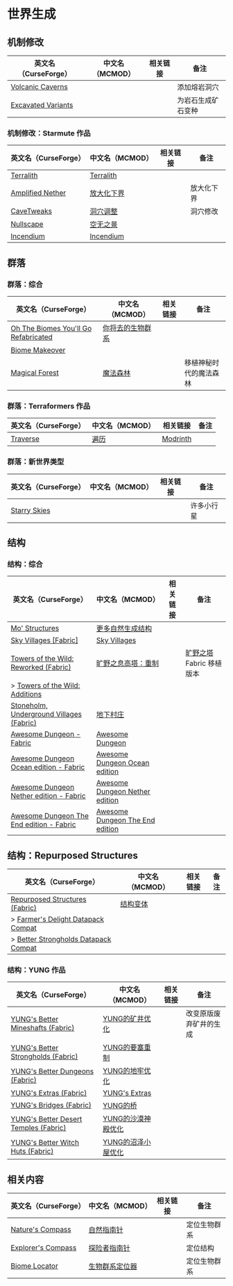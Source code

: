 # 世界生成

## 机制修改

| 英文名（CurseForge）                                                                  | 中文名（MCMOD） | 相关链接 | 备注               |
| ------------------------------------------------------------------------------------- | --------------- | -------- | ------------------ |
| [Volcanic Caverns](https://www.curseforge.com/minecraft/mc-mods/volcanic-caverns)     |                 |          | 添加熔岩洞穴       |
| [Excavated Variants](https://www.curseforge.com/minecraft/mc-mods/excavated-variants) |                 |          | 为岩石生成矿石变种 |

### 机制修改：Starmute 作品

| 英文名（CurseForge）                                                              | 中文名（MCMOD）                                    | 相关链接 | 备注       |
| --------------------------------------------------------------------------------- | -------------------------------------------------- | -------- | ---------- |
| [Terralith](https://www.curseforge.com/minecraft/mc-mods/terralith)               | [Terralith](https://www.mcmod.cn/class/4557.html)  |          |            |
| [Amplified Nether](https://www.curseforge.com/minecraft/mc-mods/amplified-nether) | [放大化下界](https://www.mcmod.cn/class/5205.html) |          | 放大化下界 |
| [CaveTweaks](https://www.curseforge.com/minecraft/mc-mods/cavetweaks)             | [洞穴调整](https://www.mcmod.cn/class/5527.html)   |          | 洞穴修改   |
| [Nullscape](https://www.curseforge.com/minecraft/mc-mods/nullscape-end-reborn)    | [空无之景](https://www.mcmod.cn/class/5555.html)   |          |            |
| [Incendium](https://www.curseforge.com/minecraft/mc-mods/incendium)               | [Incendium](https://www.mcmod.cn/class/4064.html)  |          |            |

## 群落

### 群落：综合

| 英文名（CurseForge）                                                                                               | 中文名（MCMOD）                                          | 相关链接 | 备注                   |
| ------------------------------------------------------------------------------------------------------------------ | -------------------------------------------------------- | -------- | ---------------------- |
| [Oh The Biomes You'll Go Refabricated](https://www.curseforge.com/minecraft/mc-mods/oh-the-biomes-youll-go-fabric) | [你将去的生物群系](https://www.mcmod.cn/class/1618.html) |          |                        |
| [Biome Makeover](https://www.curseforge.com/minecraft/mc-mods/biome-makeover)                                      |                                                          |          |                        |
| [Magical Forest](https://www.curseforge.com/minecraft/mc-mods/magical-forest)                                      | [魔法森林](https://www.mcmod.cn/class/5039.html)         |          | 移植神秘时代的魔法森林 |

### 群落：Terraformers 作品

| 英文名（CurseForge）                                              | 中文名（MCMOD）                              | 相关链接                                      | 备注 |
| ----------------------------------------------------------------- | -------------------------------------------- | --------------------------------------------- | ---- |
| [Traverse](https://www.curseforge.com/minecraft/mc-mods/traverse) | [遍历](https://www.mcmod.cn/class/1416.html) | [Modrinth](https://modrinth.com/mod/traverse) |      |

### 群落：新世界类型

| 英文名（CurseForge）                                                      | 中文名（MCMOD） | 相关链接 | 备注       |
| ------------------------------------------------------------------------- | --------------- | -------- | ---------- |
| [Starry Skies](https://www.curseforge.com/minecraft/mc-mods/starry-skies) |                 |          | 许多小行星 |

## 结构

### 结构：综合

| 英文名（CurseForge）                                                                                                        | 中文名（MCMOD）                                                         | 相关链接 | 备注                                                             |
| --------------------------------------------------------------------------------------------------------------------------- | ----------------------------------------------------------------------- | -------- | ---------------------------------------------------------------- |
| [Mo' Structures](https://www.curseforge.com/minecraft/mc-mods/mo-structures)                                                | [更多自然生成结构](https://www.mcmod.cn/class/3485.html)                |          |                                                                  |
| [Sky Villages [Fabric]](https://www.curseforge.com/minecraft/mc-mods/sky-villages-fabric)                                   | [Sky Villages](https://www.mcmod.cn/class/5142.html)                    |          |                                                                  |
| [Towers of the Wild: Reworked (Fabric)](https://www.curseforge.com/minecraft/mc-mods/towers-of-the-wild-reworked)           | [旷野之息高塔：重制](https://www.mcmod.cn/class/5568.html)              |          | [旷野之塔](https://www.mcmod.cn/class/2892.html) Fabric 移植版本 |
| > [Towers of the Wild: Additions](https://www.curseforge.com/minecraft/mc-mods/towers-of-the-wild-additions)                |                                                                         |          |                                                                  |
| [Stoneholm, Underground Villages (Fabric)](https://www.curseforge.com/minecraft/mc-mods/stoneholm)                          | [地下村庄](https://www.mcmod.cn/class/4277.html)                        |          |                                                                  |
| [Awesome Dungeon - Fabric](https://www.curseforge.com/minecraft/mc-mods/awesome-dungeon-fabric)                             | [Awesome Dungeon](https://www.mcmod.cn/class/4991.html)                 |          |                                                                  |
| [Awesome Dungeon Ocean edition - Fabric](https://www.curseforge.com/minecraft/mc-mods/awesome-dungeon-edition-ocean-fabric) | [Awesome Dungeon Ocean edition](https://www.mcmod.cn/class/5284.html)   |          |                                                                  |
| [Awesome Dungeon Nether edition - Fabric](https://www.curseforge.com/minecraft/mc-mods/awesome-dungeon-nether-fabric)       | [Awesome Dungeon Nether edition](https://www.mcmod.cn/class/5833.html)  |          |                                                                  |
| [Awesome Dungeon The End edition - Fabric](https://www.curseforge.com/minecraft/mc-mods/awesome-dungeon-the-end-fabric)     | [Awesome Dungeon The End edition](https://www.mcmod.cn/class/5830.html) |          |                                                                  |

## 结构：Repurposed Structures

| 英文名（CurseForge）                                                                                                                         | 中文名（MCMOD）                                  | 相关链接 | 备注 |
| -------------------------------------------------------------------------------------------------------------------------------------------- | ------------------------------------------------ | -------- | ---- |
| [Repurposed Structures (Fabric)](https://www.curseforge.com/minecraft/mc-mods/repurposed-structures-fabric)                                  | [结构变体](https://www.mcmod.cn/class/4518.html) |          |      |
| > [Farmer's Delight Datapack Compat](https://www.curseforge.com/minecraft/texture-packs/repurposed-structures-farmers-delight-datapack)      |                                                  |          |      |
| > [Better Strongholds Datapack Compat](https://www.curseforge.com/minecraft/texture-packs/repurposed-structures-better-strongholds-datapack) |                                                  |          |      |

### 结构：YUNG 作品

| 英文名（CurseForge）                                                                                                     | 中文名（MCMOD）                                            | 相关链接 | 备注                   |
| ------------------------------------------------------------------------------------------------------------------------ | ---------------------------------------------------------- | -------- | ---------------------- |
| [YUNG's Better Mineshafts (Fabric)](https://www.curseforge.com/minecraft/mc-mods/yungs-better-mineshafts-fabric)         | [YUNG的矿井优化](https://www.mcmod.cn/class/2788.html)     |          | 改变原版废弃矿井的生成 |
| [YUNG's Better Strongholds (Fabric)](https://www.curseforge.com/minecraft/mc-mods/yungs-better-strongholds-fabric)       | [YUNG的要塞重制](https://www.mcmod.cn/class/3787.html)     |          |                        |
| [YUNG's Better Dungeons (Fabric)](https://www.curseforge.com/minecraft/mc-mods/yungs-better-dungeons-fabric)             | [YUNG的地牢优化](https://www.mcmod.cn/class/4429.html)     |          |                        |
| [YUNG's Extras (Fabric)](https://www.curseforge.com/minecraft/mc-mods/yungs-extras-fabric)                               | [YUNG's Extras](https://www.mcmod.cn/class/4276.html)      |          |                        |
| [YUNG's Bridges (Fabric)](https://www.curseforge.com/minecraft/mc-mods/yungs-bridges-fabric)                             | [YUNG的桥](https://www.mcmod.cn/class/5031.html)           |          |                        |
| [YUNG's Better Desert Temples (Fabric)](https://www.curseforge.com/minecraft/mc-mods/yungs-better-desert-temples-fabric) | [YUNG的沙漠神殿优化](https://www.mcmod.cn/class/6613.html) |          |                        |
| [YUNG's Better Witch Huts (Fabric)](https://www.curseforge.com/minecraft/mc-mods/yungs-better-witch-huts-fabric)         | [YUNG的沼泽小屋优化](https://www.mcmod.cn/class/6618.html) |          |                        |

## 相关内容

| 英文名（CurseForge）                                                                 | 中文名（MCMOD）                                        | 相关链接 | 备注         |
| ------------------------------------------------------------------------------------ | ------------------------------------------------------ | -------- | ------------ |
| [Nature's Compass](https://www.curseforge.com/minecraft/mc-mods/natures-compass)     | [自然指南针](https://www.mcmod.cn/class/754.html)      |          | 定位生物群系 |
| [Explorer's Compass](https://www.curseforge.com/minecraft/mc-mods/explorers-compass) | [探险者指南针](https://www.mcmod.cn/class/4395.html)   |          | 定位结构     |
| [Biome Locator](https://www.curseforge.com/minecraft/mc-mods/biome-locator)          | [生物群系定位器](https://www.mcmod.cn/class/4845.html) |          | 定位生物群系 |
